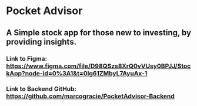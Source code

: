 #  Pocket Advisor
## A Simple stock app for those new to investing, by providing insights.
### Link to Figma: https://www.figma.com/file/D98QSzs8XrQ0vVUsy0BPJJ/StockApp?node-id=0%3A1&t=0lg61ZMbyL7AyuAx-1
### Link to Backend GitHub: https://github.com/marcogracie/PocketAdvisor-Backend
